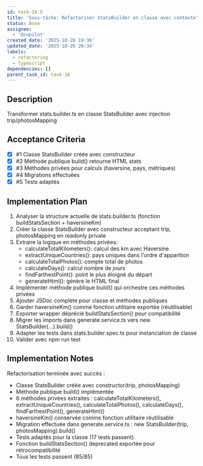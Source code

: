 ```yaml
---
id: task-18.5
title: 'Sous-tâche: Refactoriser StatsBuilder en classe avec contexte'
status: Done
assignee:
  - '@copilot'
created_date: '2025-10-28 19:36'
updated_date: '2025-10-28 20:34'
labels:
  - refactoring
  - typescript
dependencies: []
parent_task_id: task-18
---
```


## Description

<!-- SECTION:DESCRIPTION:BEGIN -->
Transformer stats.builder.ts en classe StatsBuilder avec injection trip/photosMapping
<!-- SECTION:DESCRIPTION:END -->

## Acceptance Criteria
<!-- AC:BEGIN -->
- [x] #1 Classe StatsBuilder créée avec constructeur
- [x] #2 Méthode publique build() retourne HTML stats
- [x] #3 Méthodes privées pour calculs (haversine, pays, métriques)
- [x] #4 Migrations effectuées
- [x] #5 Tests adaptés
<!-- AC:END -->

## Implementation Plan

<!-- SECTION:PLAN:BEGIN -->
1. Analyser la structure actuelle de stats.builder.ts (fonction buildStatsSection + haversineKm)
2. Créer la classe StatsBuilder avec constructeur acceptant trip, photosMapping en readonly private
3. Extraire la logique en méthodes privées:
   * calculateTotalKilometers(): calcul des km avec Haversine
   * extractUniqueCountries(): pays uniques dans l'ordre d'apparition
   * calculateTotalPhotos(): compte total de photos
   * calculateDays(): calcul nombre de jours
   * findFarthestPoint(): point le plus éloigné du départ
   * generateHtml(): génère le HTML final
4. Implémenter méthode publique build() qui orchestre ces méthodes privées
5. Ajouter JSDoc complète pour classe et méthodes publiques
6. Garder haversineKm() comme fonction utilitaire exportée (réutilisable)
7. Exporter wrapper déprécié buildStatsSection() pour compatibilité
8. Migrer les imports dans generate.service.ts vers new StatsBuilder(...).build()
9. Adapter les tests dans stats.builder.spec.ts pour instanciation de classe
10. Valider avec npm run test
<!-- SECTION:PLAN:END -->

## Implementation Notes

<!-- SECTION:NOTES:BEGIN -->
Refactorisation terminée avec succès :
- Classe StatsBuilder créée avec constructor(trip, photosMapping)
- Méthode publique build() implémentée
- 6 méthodes privées extraites : calculateTotalKilometers(), extractUniqueCountries(), calculateTotalPhotos(), calculateDays(), findFarthestPoint(), generateHtml()
- haversineKm() conservée comme fonction utilitaire réutilisable
- Migration effectuée dans generate.service.ts : new StatsBuilder(trip, photosMapping).build()
- Tests adaptés pour la classe (17 tests passent)
- Fonction buildStatsSection() deprecated exportée pour rétrocompatibilité
- Tous les tests passent (85/85)
<!-- SECTION:NOTES:END -->
